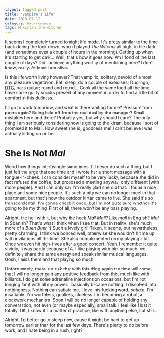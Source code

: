 ```yaml
---
layout: tagged-post
title: "Vampire's Life"
date: 2020-07-12
category: bad-romance
tags: M kirtan the-witcher
---
```

It seems I completely turned to night life mode. It's pretty similar to the time back during the lock-down, when I played _The Witcher_ all night in the dark (and sometimes even a couple of hours in the morning). Getting up when it's starting to get dark... Well, that's how it goes now. Am I fond of the last couple of days? Did I achieve anything worthy of mentioning here? I don't know, really. At least I am alive.

Is this life worth living however? That vampiric, solitary, devoid of almost any pleasure vegetation. Eat, sleep, do a couple of exercises; Duolingo, [DTG](https://itdoesnotmatter.github.io/dtg/), bass guitar; round and round... Cook all the same food all the time, have some guilty snacks present at any moment in order to find a little bit of comfort in this dullness.

I'll go to work tomorrow, and what is there waiting for me? Pressure from peers again? Being held off from the real deal by the manager? Small mistakes here and there? Probably yes, but why should I care? The only thing I am seriously considering now is going to the kirtan, because I sort of promised it to Mall. How sweet she is, goodness me! I can't believe I was actually hitting up on her.


She Is Not _Mal_
================

Weird how things intertwingle sometimes. I'd never do such a thing, but I just felt the urge that one time and I wrote her a short message with a tongue-in-cheek. I can consider myself to be very lucky, because she did in fact refused the coffee, but proposed a meeting anyway, only different [with more people]. And I can only say I'm really glad she did that: I found a nice place and some nice people. It's such a pity we can no longer meet in that apartment, but that's how the outdoor kirtan came to live. She said it's so transcendental. I'm gonna check it once, but I'm not quite sure whether it's going to be my thing. First of all, there won't be any bass playing.

Alright, the hell with it, but why the heck _Mall Mall_? Like _mall_ in English? _Mal_ in Spanish? That's what I think when I see that. But in reality, she's much more of a _Buen Buen_ :) Such a lovely girl! Taken, it seems, but nevertheless, pretty charming. I think we bonded well, otherwise she wouldn't hit me up with invitations all the time. She also complemented on my playing a lot. Once we even hit high-fives after a good concert. Yeah, I remember it quite vividly, it was partly because of A. I like playing with him so much, we definitely share the same energy and speak similar musical languages. Gosh, I miss them and that playing so much!

Unfortunately, there is a risk that with this thing again the time will come, that I will no longer gain any positive feedback from this, much like with billiards. I do get some adrenaline injections on occasions, but I'm not longing for it with all my power. I basically became nothing. I dissolved into nothingness. Nothing can satiate me. I love this fucking word, _satiate_. I'm insatiable. I'm worthless, goalless, clueless. I'm becoming a robot, a clockwork mechanism. Soon I will be no longer capable of holding any conversation, not even (or maybe especially) small talk. I feel like I lost it totally. OK, I know it's a matter of practice, like with anything else, but still...

Alright, I'd better go to sleep now, cause it might be hard to get up tomorrow earlier than for the last few days. There's plenty to do before work, and I hate being in a rush, right?
